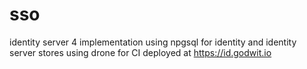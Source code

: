# sso
identity server 4 implementation using npgsql for identity and identity server stores
using drone for CI
deployed at https://id.godwit.io
